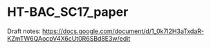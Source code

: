 # HT-BAC_SC17_paper

Draft notes: https://docs.google.com/document/d/1_0k7I2H3aTxdaR-KZmTW6QAocpV4X6cUt0R6SBd8E3w/edit
